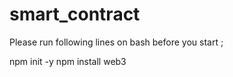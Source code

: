 # smart_contract

Please run following lines on bash before you start ; 

npm init -y
npm install web3
